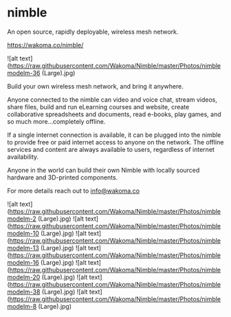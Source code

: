 # nimble
An open source, rapidly deployable, wireless mesh network. 

https://wakoma.co/nimble/

![alt text](https://raw.githubusercontent.com/Wakoma/Nimble/master/Photos/nimblemodelm-36 (Large).jpg)

Build your own wireless mesh network, and bring it anywhere.
 
Anyone connected to the nimble can video and voice chat, stream videos, share files, build and run eLearning courses and website, create collaborative spreadsheets and documents, read e-books, play games, and so much more…completely offline.
 
If a single internet connection is available, it can be plugged into the nimble to provide free or paid internet access to anyone on the network. The offline services and content are always available to users, regardless of internet availability.
 
Anyone in the world can build their own Nimble with locally sourced hardware and 3D-printed components.

For more details reach out to info@wakoma.co

![alt text](https://raw.githubusercontent.com/Wakoma/Nimble/master/Photos/nimblemodelm-2 (Large).jpg)
![alt text](https://raw.githubusercontent.com/Wakoma/Nimble/master/Photos/nimblemodelm-10 (Large).jpg)
![alt text](https://raw.githubusercontent.com/Wakoma/Nimble/master/Photos/nimblemodelm-13 (Large).jpg)
![alt text](https://raw.githubusercontent.com/Wakoma/Nimble/master/Photos/nimblemodelm-16 (Large).jpg)
![alt text](https://raw.githubusercontent.com/Wakoma/Nimble/master/Photos/nimblemodelm-20 (Large).jpg)
![alt text](https://raw.githubusercontent.com/Wakoma/Nimble/master/Photos/nimblemodelm-38 (Large).jpg)
![alt text](https://raw.githubusercontent.com/Wakoma/Nimble/master/Photos/nimblemodelm-8 (Large).jpg)




